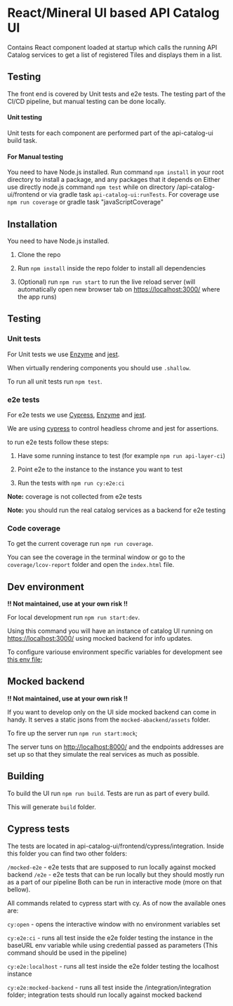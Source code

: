 # React/Mineral UI based API Catalog UI

Contains React component loaded at startup which calls the running API Catalog services to get a list of registered Tiles and displays them in a list.


## Testing

The front end is covered by Unit tests and e2e tests. The testing part of the CI/CD pipeline, but manual testing
can be done locally. 

#### Unit testing

Unit tests for each component are performed part of the api-catalog-ui build task.

#### For Manual testing

You need to have Node.js installed. Run command `npm install` in your root directory to install a package, and any packages that it depends on
Either use directly node.js command ``npm test`` while on directory /api-catalog-ui/frontend or via gradle task `api-catalog-ui:runTests`. 
For coverage use ``npm run coverage`` or gradle task "javaScriptCoverage"



## Installation

You need to have Node.js installed.

1. Clone the repo

2. Run `npm install` inside the repo folder to install all dependencies

3. (Optional) run `npm run start` to run the live reload server (will automatically open new browser tab on <https://localhost:3000/> where the app runs)

## Testing

### Unit tests

For Unit tests we use [Enzyme](https://github.com/airbnb/enzyme) and [jest](https://jestjs.io/).

When virtually rendering components you should use `.shallow`.

To run all unit tests run `npm test`.

### e2e tests

For e2e tests we use [Cypress](https://github.com/cypress-io/cypress), [Enzyme](https://github.com/airbnb/enzyme) and [jest](https://jestjs.io/).

We are using [cypress](https://github.com/cypress-io/cypress) to control headless chrome and jest for assertions.

to run e2e tests follow these steps:

1. Have some running instance to test (for example `npm run api-layer-ci`)

2. Point e2e to the instance to the instance you want to test

3. Run the tests with `npm run cy:e2e:ci`

**Note:** coverage is not collected from e2e tests

**Note:** you should run the real catalog services as a backend for e2e testing

### Code coverage

To get the current coverage run `npm run coverage`.

You can see the coverage in the terminal window or go to the `coverage/lcov-report` folder and open the `index.html` file.

## Dev environment

**!! Not maintained, use at your own risk !!**

For local development run `npm run start:dev`.

Using this command you will have an instance of catalog UI running on <https://localhost:3000/> using mocked backend for info updates.

To configure variouse environment specific variables for development see [this env file](./.env.development);

## Mocked backend

**!! Not maintained, use at your own risk !!**

If you want to develop only on the UI side mocked backend can come in handy. It serves a static jsons from the `mocked-abackend/assets` folder.

To fire up the server run `npm run start:mock`;

The server tuns on <http://localhost:8000/> and the endpoints addresses are set up so that they simulate the real services as much as possible.

## Building

To build the UI run `npm run build`. Tests are run as part of every build.

This will generate `build` folder.

## Cypress tests

The tests are located in api-catalog-ui/frontend/cypress/integration. Inside this folder you can find two other folders:

`/mocked-e2e` - e2e tests that are supposed to run locally against mocked backend
`/e2e` - e2e tests that can be run locally but they should mostly run as a part of our pipeline
Both can be run in interactive mode (more on that bellow).

All commands related to cypress start with cy.
As of now the available ones are:

`cy:open` - opens the interactive window with no environment variables set

`cy:e2e:ci` - runs all test inside the e2e folder testing the instance in the baseURL env variable while using credential passed as parameters (This command should be used in the pipeline)

`cy:e2e:localhost` - runs all test inside the e2e folder testing the localhost instance

`cy:e2e:mocked-backend` - runs all test inside the /integration/integration folder; integration tests should run locally against mocked backend


